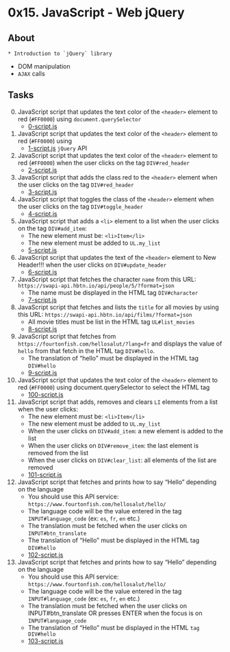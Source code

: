 # 0x15. JavaScript - Web jQuery

## About
	* Introduction to `jQuery` library
  - DOM manipulation
  - `AJAX` calls

## Tasks
0. JavaScript script that updates the text color of the `<header>` element to red (`#FF0000`) using
`document.querySelector`
  	* [0-script.js](0-script.js)
1. JavaScript script that updates the text color of the `<header>` element to red (`#FF0000`) using
  	* [1-script.js](1-script.js)
`jQuery` API
2. JavaScript script that updates the text color of the `<header>` element to red (`#FF0000`) when the user clicks on the tag `DIV#red_header`
  	* [2-script.js](2-script.js)
3.  JavaScript script that adds the class red to the `<header>` element when the user clicks on the tag `DIV#red_header`
  	* [3-script.js](3-script.js)
4. JavaScript script that toggles the class of the `<header>` element when the user clicks on the tag `DIV#toggle_header`
  	* [4-script.js](4-script.js)
5. JavaScript script that adds a `<li>` element to a list when the user clicks on the tag `DIV#add_item`:
  	* The new element must be: `<li>Item</li>`
  	* The new element must be added to `UL.my_list`
  	* [5-script.js](5-script.js)
6. JavaScript script that updates the text of the `<header>` element to New Header!!! when the user clicks on `DIV#update_header`
  	* [6-script.js](6-script.js)
7. JavaScript script that fetches the character `name` from this URL: `https://swapi-api.hbtn.io/api/people/5/?format=json`
  	* The name must be displayed in the HTML tag `DIV#character`
  	* [7-script.js](7-script.js)
8. JavaScript script that fetches and lists the `title` for all movies by using this URL: `https://swapi-api.hbtn.io/api/films/?format=json`
  	* All movie titles must be list in the HTML tag `UL#list_movies`
  	* [8-script.js](8-script.js)
9. JavaScript script that fetches from `https://fourtonfish.com/hellosalut/?lang=fr` and displays the value of `hello` from that fetch in the HTML tag `DIV#hello`.
  	* The translation of “hello” must be displayed in the HTML tag `DIV#hello`
  	* [9-script.js](9-script.js)
10. JavaScript script that updates the text color of the `<header>` element to red (`#FF0000`) using document.querySelector to select the HTML tag
  	* [100-script.js](100-script.js)
11. JavaScript script that adds, removes and clears `LI` elements from a list when the user clicks:
  	* The new element must be: `<li>Item</li>`
  	* The new element must be added to `UL.my_list`
  	* When the user clicks on `DIV#add_item`: a new element is added to the list
  	* When the user clicks on `DIV#remove_item`: the last element is removed from the list
  	* When the user clicks on `DIV#clear_list`: all elements of the list are removed
  	* [101-script.js](101-script.js)
12. JavaScript script that fetches and prints how to say “Hello” depending on the language
  	* You should use this API service: `https://www.fourtonfish.com/hellosalut/hello/`
  	* The language code will be the value entered in the tag `INPUT#language_code` (ex: `es`, `fr`, `en` etc.)
  	* The translation must be fetched when the user clicks on `INPUT#btn_translate`
  	* The translation of “Hello” must be displayed in the HTML tag `DIV#hello`
  	* [102-script.js](102-script.js)
13. JavaScript script that fetches and prints how to say “Hello” depending on the language
  	* You should use this API service: `https://www.fourtonfish.com/hellosalut/hello/`
  	* The language code will be the value entered in the tag `INPUT#language_code` (ex: `es`, `fr`, `en` etc.)
  	* The translation must be fetched when the user clicks on INPUT#btn_translate OR presses ENTER when the focus is on `INPUT#language_code`
  	* The translation of “Hello” must be displayed in the HTML `tag DIV#hello`
  	* [103-script.js](103-script.js)
